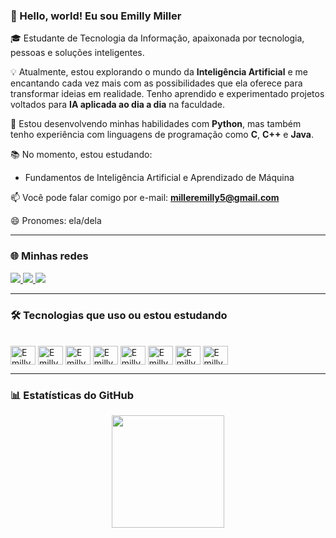 ### 👋 Hello, world! Eu sou Emilly Miller

🎓 Estudante de Tecnologia da Informação, apaixonada por tecnologia, pessoas e soluções inteligentes.

💡 Atualmente, estou explorando o mundo da **Inteligência Artificial** e me encantando cada vez mais com as possibilidades que ela oferece para transformar ideias em realidade. Tenho aprendido e experimentado projetos voltados para **IA aplicada ao dia a dia** na faculdade.

🚀 Estou desenvolvendo minhas habilidades com **Python**, mas também tenho experiência com linguagens de programação como **C**, **C++** e **Java**.

📚 No momento, estou estudando:
- Fundamentos de Inteligência Artificial e Aprendizado de Máquina

📫 Você pode falar comigo por e-mail: **milleremilly5@gmail.com**

😄 Pronomes: ela/dela

---

### 🌐 Minhas redes

<div>
  <a href="https://www.linkedin.com/in/emilly-miller-8b624a303/" target="_blank">
    <img src="https://img.shields.io/badge/-LinkedIn-%230077B5?style=for-the-badge&logo=linkedin&logoColor=white" />
  </a>
  <a href="https://www.instagram.com/emillymilleer/" target="_blank">
    <img src="https://img.shields.io/badge/-Instagram-%23E4405F?style=for-the-badge&logo=instagram&logoColor=white" />
  </a>
  <a href="mailto:milleremilly5@gmail.com">
    <img src="https://img.shields.io/badge/-Gmail-D14836?style=for-the-badge&logo=gmail&logoColor=white"/>
  </a>
</div>

---

### 🛠️ Tecnologias que uso ou estou estudando

<div style="display: inline_block"><br>
  <img align="center" alt="Emilly-C" height="30" width="40" src="https://cdn.jsdelivr.net/gh/devicons/devicon/icons/c/c-line.svg">
  <img align="center" alt="Emilly-Cpp" height="30" width="40" src="https://cdn.jsdelivr.net/gh/devicons/devicon/icons/cplusplus/cplusplus-original.svg">
  <img align="center" alt="Emilly-Java" height="30" width="40" src="https://cdn.jsdelivr.net/gh/devicons/devicon/icons/java/java-original.svg">
  <img align="center" alt="Emilly-Python" height="30" width="40" src="https://cdn.jsdelivr.net/gh/devicons/devicon/icons/python/python-original.svg">
  <img align="center" alt="Emilly-HTML" height="30" width="40" src="https://cdn.jsdelivr.net/gh/devicons/devicon/icons/html5/html5-original.svg">
  <img align="center" alt="Emilly-CSS" height="30" width="40" src="https://cdn.jsdelivr.net/gh/devicons/devicon/icons/css3/css3-original.svg">
  <img align="center" alt="Emilly-PostgreSQL" height="30" width="40" src="https://cdn.jsdelivr.net/gh/devicons/devicon/icons/postgresql/postgresql-original.svg">
  <img align="center" alt="Emilly-MySQL" height="30" width="40" src="https://cdn.jsdelivr.net/gh/devicons/devicon/icons/mysql/mysql-original.svg">
</div>

---

### 📊 Estatísticas do GitHub

<div align="center">
  <a href="https://github.com/emmily5">
    <img height="180em" src="https://github-readme-stats.vercel.app/api?username=emmily5&show_icons=true&theme=dark&include_all_commits=true&count_private=true"/>
  </a>
</div>

